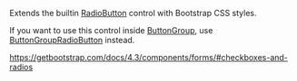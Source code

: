 Extends the builtin [RadioButton](~/controls/builtin/RadioButton) control with Bootstrap CSS styles.

If you want to use this control inside [ButtonGroup](~/controls/bootstrap4/ButtonGroup), use [ButtonGroupRadioButton](~/controls/bootstrap4/ButtonGroupRadioButton) instead.

<https://getbootstrap.com/docs/4.3/components/forms/#checkboxes-and-radios>

